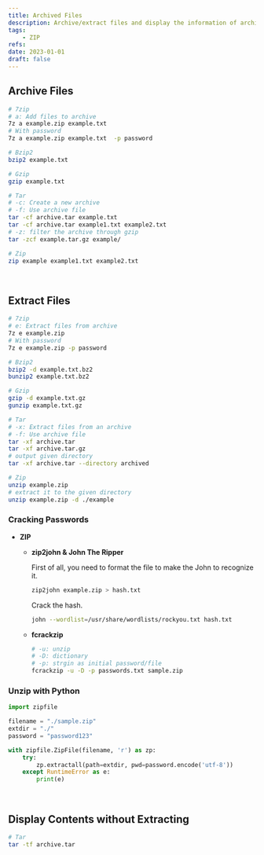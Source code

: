 ```yaml
---
title: Archived Files
description: Archive/extract files and display the information of archived files.
tags: 
    - ZIP
refs:
date: 2023-01-01
draft: false
---
```


## Archive Files

```sh
# 7zip
# a: Add files to archive
7z a example.zip example.txt
# With password
7z a example.zip example.txt  -p password

# Bzip2
bzip2 example.txt

# Gzip
gzip example.txt

# Tar
# -c: Create a new archive
# -f: Use archive file
tar -cf archive.tar example.txt
tar -cf archive.tar example1.txt example2.txt
# -z: filter the archive through gzip
tar -zcf example.tar.gz example/

# Zip
zip example example1.txt example2.txt
```

<br />

## Extract Files

```sh
# 7zip
# e: Extract files from archive
7z e example.zip
# With password
7z e example.zip -p password

# Bzip2
bzip2 -d example.txt.bz2
bunzip2 example.txt.bz2

# Gzip
gzip -d example.txt.gz
gunzip example.txt.gz

# Tar
# -x: Extract files from an archive
# -f: Use archive file
tar -xf archive.tar
tar -xf archive.tar.gz
# output given directory
tar -xf archive.tar --directory archived

# Zip
unzip example.zip
# extract it to the given directory
unzip example.zip -d ./example
```

### Cracking Passwords

- **ZIP**
    
    - **zip2john & John The Ripper**

        First of all, you need to format the file to make the John to recognize it.

        ```sh
        zip2john example.zip > hash.txt
        ```

        Crack the hash.

        ```sh
        john --wordlist=/usr/share/wordlists/rockyou.txt hash.txt
        ```

    - **fcrackzip**

        ```sh
        # -u: unzip
        # -D: dictionary
        # -p: strgin as initial password/file
        fcrackzip -u -D -p passwords.txt sample.zip
        ```

### Unzip with Python

```py
import zipfile

filename = "./sample.zip"
extdir = "./"
password = "password123"

with zipfile.ZipFile(filename, 'r') as zp:
    try:
        zp.extractall(path=extdir, pwd=password.encode('utf-8'))
    except RuntimeError as e:
        print(e)
```

<br />

## Display Contents without Extracting

```sh
# Tar
tar -tf archive.tar
```